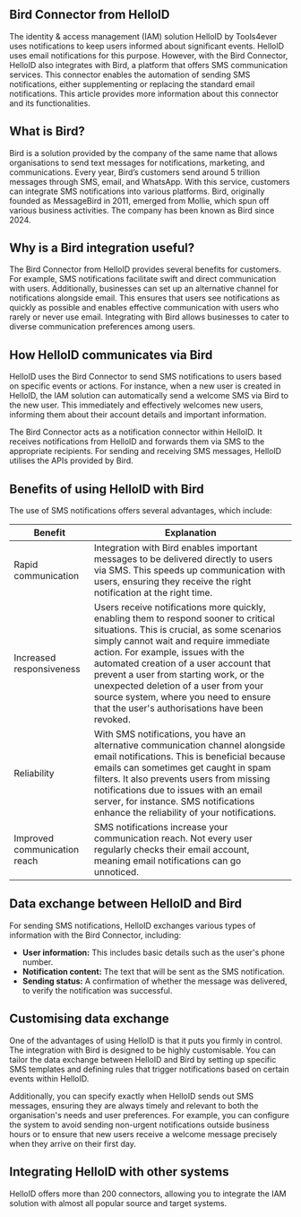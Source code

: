 ## Bird Connector from HelloID

The identity & access management (IAM) solution HelloID by Tools4ever uses notifications to keep users informed about significant events. HelloID uses email notifications for this purpose. However, with the Bird Connector, HelloID also integrates with Bird, a platform that offers SMS communication services. This connector enables the automation of sending SMS notifications, either supplementing or replacing the standard email notifications. This article provides more information about this connector and its functionalities.

## What is Bird?

Bird is a solution provided by the company of the same name that allows organisations to send text messages for notifications, marketing, and communications. Every year, Bird’s customers send around 5 trillion messages through SMS, email, and WhatsApp. With this service, customers can integrate SMS notifications into various platforms. Bird, originally founded as MessageBird in 2011, emerged from Mollie, which spun off various business activities. The company has been known as Bird since 2024.

## Why is a Bird integration useful?

The Bird Connector from HelloID provides several benefits for customers. For example, SMS notifications facilitate swift and direct communication with users. Additionally, businesses can set up an alternative channel for notifications alongside email. This ensures that users see notifications as quickly as possible and enables effective communication with users who rarely or never use email. Integrating with Bird allows businesses to cater to diverse communication preferences among users.

## How HelloID communicates via Bird

HelloID uses the Bird Connector to send SMS notifications to users based on specific events or actions. For instance, when a new user is created in HelloID, the IAM solution can automatically send a welcome SMS via Bird to the new user. This immediately and effectively welcomes new users, informing them about their account details and important information.

The Bird Connector acts as a notification connector within HelloID. It receives notifications from HelloID and forwards them via SMS to the appropriate recipients. For sending and receiving SMS messages, HelloID utilises the APIs provided by Bird.

## Benefits of using HelloID with Bird

The use of SMS notifications offers several advantages, which include:

| Benefit | Explanation |
| ------------------- | ------------------- | 
| Rapid communication |	Integration with Bird enables important messages to be delivered directly to users via SMS. This speeds up communication with users, ensuring they receive the right notification at the right time. |
| Increased responsiveness |	Users receive notifications more quickly, enabling them to respond sooner to critical situations. This is crucial, as some scenarios simply cannot wait and require immediate action. For example, issues with the automated creation of a user account that prevent a user from starting work, or the unexpected deletion of a user from your source system, where you need to ensure that the user's authorisations have been revoked.|
|Reliability |	With SMS notifications, you have an alternative communication channel alongside email notifications. This is beneficial because emails can sometimes get caught in spam filters. It also prevents users from missing notifications due to issues with an email server, for instance. SMS notifications enhance the reliability of your notifications.| 
| Improved communication reach |	SMS notifications increase your communication reach. Not every user regularly checks their email account, meaning email notifications can go unnoticed. | 


## Data exchange between HelloID and Bird

For sending SMS notifications, HelloID exchanges various types of information with the Bird Connector, including:

* **User information:** This includes basic details such as the user's phone number.
* **Notification content:** The text that will be sent as the SMS notification.
*	**Sending status:** A confirmation of whether the message was delivered, to verify the notification was successful.

## Customising data exchange

One of the advantages of using HelloID is that it puts you firmly in control. The integration with Bird is designed to be highly customisable. You can tailor the data exchange between HelloID and Bird by setting up specific SMS templates and defining rules that trigger notifications based on certain events within HelloID.

Additionally, you can specify exactly when HelloID sends out SMS messages, ensuring they are always timely and relevant to both the organisation's needs and user preferences. For example, you can configure the system to avoid sending non-urgent notifications outside business hours or to ensure that new users receive a welcome message precisely when they arrive on their first day.

## Integrating HelloID with other systems

HelloID offers more than 200 connectors, allowing you to integrate the IAM solution with almost all popular source and target systems.
